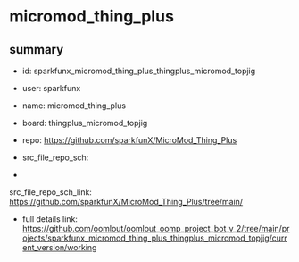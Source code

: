 # micromod_thing_plus
 
## summary 
* id: sparkfunx_micromod_thing_plus_thingplus_micromod_topjig
* user: sparkfunx
* name: micromod_thing_plus
* board: thingplus_micromod_topjig
* repo: https://github.com/sparkfunX/MicroMod_Thing_Plus



* src_file_repo_sch: 
*
 src_file_repo_sch_link: https://github.com/sparkfunX/MicroMod_Thing_Plus/tree/main/
* full details link: https://github.com/oomlout/oomlout_oomp_project_bot_v_2/tree/main/projects/sparkfunx_micromod_thing_plus_thingplus_micromod_topjig/current_version/working  






